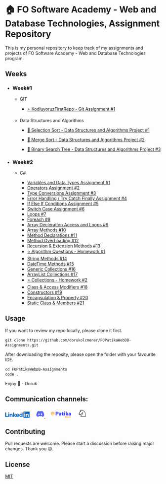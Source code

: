 # 🏠 FO Software Academy - Web and Database Technologies, Assignment Repository

This is my personal repository to keep track of my assignments and projects of FO Software Academy - Web and Database Technologies program.

## Weeks

- ### Week#1

  - GIT

    - [⭐ KodluyoruzFirstRepo - Git Assignment #1](weeks/W1/Git.md)

  - Data Structures and Algorithms

    - [🚀 Selection Sort - Data Structures and Algorithms Project #1](/weeks/W1/SelectionSort.md)

    - [🚀 Merge Sort - Data Structures and Algorithms Project #2](/weeks/W1/MergeSort.md)

    - [🚀 Binary Search Tree - Data Structures and Algorithms Project #3](/weeks/W1/BinarySearchTree.md)

- ### Week#2

  - C#

    - [Variables and Data Types Assignment #1](/weeks/W2/VariablesandDataTypes.md)
    - [Operators Assignment #2](/weeks/W2/Operators.md)
    - [Type Conversions Assignment #3](/weeks/W2/TypeConversion.md)
    - [Error Handling / Try Catch Finally Assignment #4](/weeks/W2/TCF.md)
    - [If Else If Conditions Assignment #5](/weeks/W2/ifelse.md)
    - [Switch Case Assignment #6](/weeks/W2/switchcase.md)
    - [Loops #7](/weeks/W2/loops.md)
    - [Foreach #8](/weeks/W2/foreach.md)
    - [Array Decleration Access and Loops #9](/weeks/W2/arraydecleration.md)
    - [Array Methods #10](/weeks/W2/arraymethods.md)
    - [Method Declarations #11](/weeks/W2/methoddeclare.md)
    - [Method OverLoading #12](/weeks/W2/methodoverloading.md)
    - [Recursion & Extension Methods #13](/weeks/W2/recextend.md)
    - [⭐ Algorithm Questions - Homework #1](/weeks/W2/Homework1.md)
    - [String Methods #14](/weeks/W2/stringmethods.md)
    - [DateTime Methods #15](/weeks/W2/datetimemethods.md)
    - [Generic Collections #16](/weeks/W2/collections.md)
    - [ArrayList Collections #17](/weeks/W2/arraylist.md)
    - [⭐ Collections - Homework #2](/weeks/W2/Homework2/Homework2.md)
    - [Class & Access Modifiers #18](/weeks/W2/classaccess.md)
    - [Constructors #19](/weeks/W2/constructor.md)
    - [Encapsulation & Property #20](/weeks/W2/encapprop.md)
    - [Static Class & Members #21](/weeks/W2/staticclass.md)

## Usage

If you want to review my repo locally, please clone it first.

```
git clone https://github.com/dorukolcmener/FOPatikaWebDB-Assignments.git
```

After downloading the reposity, please open the folder with your favourite IDE.

```
cd FOPatikaWebDB-Assignments
code .
```

Enjoy 🚀 - Doruk

## Communication channels:

<a href="https://www.linkedin.com/in/dorukolcmener/"><img src="assets/LinkedIn-Blue-96-2x.png" height=20 /></a> &emsp;
<a href="https://discord.com/users/772126247685718036" target="_blank">
<img src="assets/discord.svg" height=25/>
</a> &emsp;
<a href="https://app.patika.dev/kaolin"><img src="assets/newPatikaLogo.svg" height=20/></a> &emsp;
<a href="https://lichess.org/@/dorukovic"><img src="assets/Lichess_Logo.svg" height=30 /></a>

## Contributing

Pull requests are welcome. Please start a discussion before raising major changes. Thank you 😊.

## License

[MIT](LICENSE)
